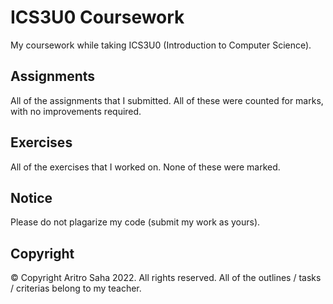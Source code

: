 # ICS3U0 Coursework
My coursework while taking ICS3U0 (Introduction to Computer Science).

## Assignments
All of the assignments that I submitted. All of these were counted for marks, with no improvements required.

## Exercises
All of the exercises that I worked on. None of these were marked.

## Notice
Please do not plagarize my code (submit my work as yours). 

## Copyright
© Copyright Aritro Saha 2022. All rights reserved. All of the outlines / tasks / criterias belong to my teacher.

